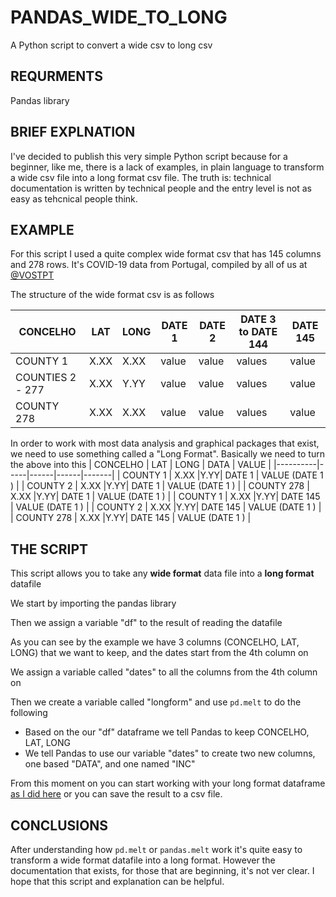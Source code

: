 # PANDAS_WIDE_TO_LONG
A Python script to convert a wide csv to long csv 

## REQURMENTS 

Pandas library 

## BRIEF EXPLNATION 
I've decided to publish this very simple Python script because for a beginner, like me, there is a lack of examples, in plain language to transform a wide csv file into a long format csv file.
The truth is: technical documentation is written by technical people and the entry level is not as easy as tehcnical people think. 

## EXAMPLE

For this script I used a quite complex wide format csv that has 145 columns and 278 rows. It's COVID-19 data from Portugal, compiled by all of us at [@VOSTPT](https://github.com/vostpt)

The structure of the wide format csv is as follows 

| CONCELHO | LAT | LONG | DATE 1 | DATE 2 | DATE 3 to DATE 144     | DATE 145 |
|----------|-----|------|--------|--------|----------|----------|
| COUNTY 1 | X.XX| X.XX | value  | value  | values    | value   |
| COUNTIES 2 - 277  | X.XX| Y.YY | value  | value  | values    | value   |
| COUNTY 278 | X.XX| X.XX | value  | value  | values    | value   |



In order to work with most data analysis and graphical packages that exist, we need to use something called a "Long Format". 
Basically we need to turn the above into this
| CONCELHO | LAT | LONG | DATA | VALUE |
|----------|-----|------|------|-------|
| COUNTY 1 | X.XX |Y.YY| DATE 1 | VALUE (DATE 1 ) |
| COUNTY 2 | X.XX |Y.YY| DATE 1 | VALUE (DATE 1 ) |
| COUNTY 278 | X.XX |Y.YY| DATE 1 | VALUE (DATE 1 ) |
| COUNTY 1 | X.XX |Y.YY| DATE 145 | VALUE (DATE 1 ) |
| COUNTY 2 | X.XX |Y.YY| DATE 145 | VALUE (DATE 1 ) |
| COUNTY 278 | X.XX |Y.YY| DATE 145 | VALUE (DATE 1 ) |

## THE SCRIPT 

This script allows you to take any **wide format** data file into a **long format** datafile

We start by importing the pandas library 

Then we assign a variable "df" to the result of reading the datafile 

As you can see by the example we have 3 columns (CONCELHO, LAT, LONG) that we want to keep, and the dates start from the 4th column on

We assign a variable called "dates" to all the columns from the 4th column on 

Then we create a variable called "longform" and use ```pd.melt``` to do the following 

- Based on the our "df" dataframe we tell Pandas to keep CONCELHO, LAT, LONG
- We tell Pandas to use our variable "dates" to create two new columns, one based "DATA", and one named "INC"

From this moment on you can start working with your long format dataframe [as I did here](https://github.com/JorgeMiguelGomes/COVID19MAP2021/blob/main/app.py) or you can
save the result to a csv file. 

## CONCLUSIONS

After understanding how ```pd.melt``` or ```pandas.melt``` work it's quite easy to transform a wide format datafile into a long format. However the documentation that exists, for those
that are beginning, it's not ver clear. I hope that this script and explanation can be helpful. 





